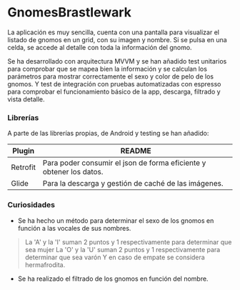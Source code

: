 # GnomesBrastlewark
La aplicación es muy sencilla, cuenta con una pantalla para visualizar el listado de gnomos en un grid, con su imagen y nombre. Si se pulsa en una celda, se accede al detalle con toda la información del gnomo.

Se ha desarrollado con arquitectura MVVM y se han añadido test unitarios para comprobar que se mapea bien la información y se calculan los parámetros para mostrar correctamente el sexo y color de pelo de los gnomos. Y test de integración con pruebas automatizadas con espresso para comprobar el funcionamiento básico de la app, descarga, filtrado y vista detalle.

### Librerías
A parte de las librerías propias, de Android y testing se han añadido:

| Plugin | README |
| ------ | ------ |
| Retrofit | Para poder consumir el json de forma eficiente y obtener los datos.|
| Glide | Para la descarga y gestión de caché de las imágenes.|

### Curiosidades
* Se ha hecho un método para determinar el sexo de los gnomos en función a las vocales de sus nombres.
> La 'A' y la 'I' suman 2 puntos y 1 respectivamente para determinar que sea mujer
> La 'O' y la 'U' suman 2 puntos y 1 respectivamente para determinar que sea varón
> Y en caso de empate se considera hermafrodita.

* Se ha realizado el filtrado de los gnomos en función del nombre.
